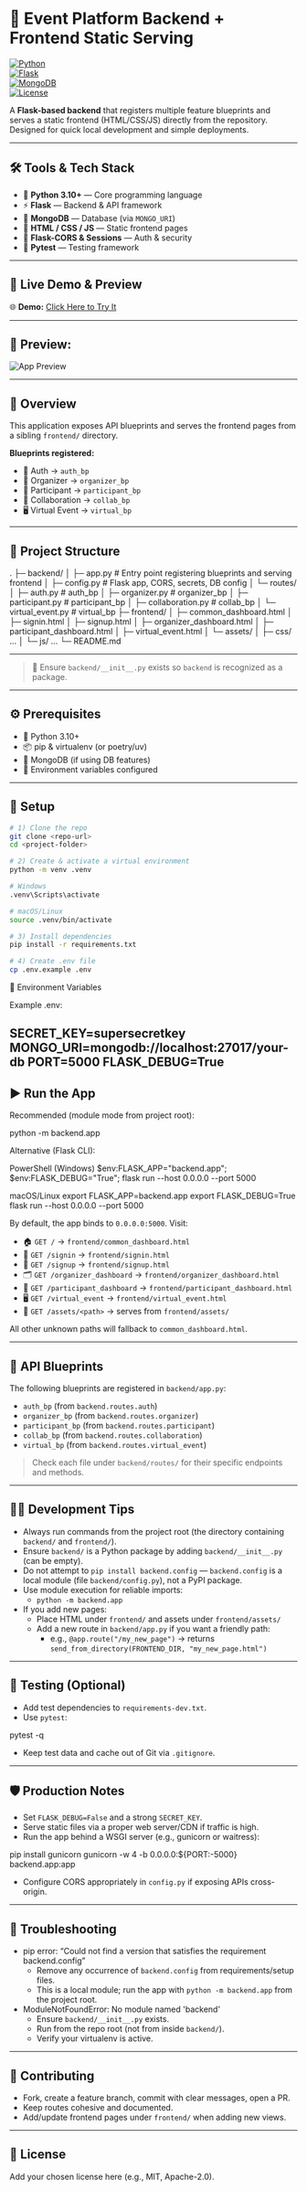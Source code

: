 # 🎉 Event Platform Backend + Frontend Static Serving  

[![Python](https://img.shields.io/badge/Python-3.10%2B-blue?logo=python)](https://www.python.org/)  
[![Flask](https://img.shields.io/badge/Flask-Backend-black?logo=flask)](https://flask.palletsprojects.com/)  
[![MongoDB](https://img.shields.io/badge/MongoDB-Database-green?logo=mongodb)](https://www.mongodb.com/)  
[![License](https://img.shields.io/badge/License-MIT-yellow.svg)](#-license)  

A **Flask-based backend** that registers multiple feature blueprints and serves a static frontend (HTML/CSS/JS) directly from the repository. Designed for quick local development and simple deployments.  

---

## 🛠️ Tools & Tech Stack  

- 🐍 **Python 3.10+** — Core programming language  
- ⚡ **Flask** — Backend & API framework  
- 🍃 **MongoDB** — Database (via `MONGO_URI`)  
- 🎨 **HTML / CSS / JS** — Static frontend pages  
- 🔐 **Flask-CORS & Sessions** — Auth & security  
- 🧪 **Pytest** — Testing framework  

---

## 🔗 Live Demo & Preview  

🌐 **Demo:** [Click Here to Try It](#)  

---

## 📸 **Preview:**  

![App Preview](https://via.placeholder.com/900x500.png?text=Project+Preview)  

---

## 🧭 Overview  

This application exposes API blueprints and serves the frontend pages from a sibling `frontend/` directory.  

**Blueprints registered:**  
- 🔐 Auth → `auth_bp`  
- 👥 Organizer → `organizer_bp`  
- 🙋 Participant → `participant_bp`  
- 🤝 Collaboration → `collab_bp`  
- 🖥️ Virtual Event → `virtual_bp`  

---

## 🧱 Project Structure  

.
├─ backend/
│ ├─ app.py # Entry point registering blueprints and serving frontend
│ ├─ config.py # Flask app, CORS, secrets, DB config
│ └─ routes/
│ ├─ auth.py # auth_bp
│ ├─ organizer.py # organizer_bp
│ ├─ participant.py # participant_bp
│ ├─ collaboration.py # collab_bp
│ └─ virtual_event.py # virtual_bp
├─ frontend/
│ ├─ common_dashboard.html
│ ├─ signin.html
│ ├─ signup.html
│ ├─ organizer_dashboard.html
│ ├─ participant_dashboard.html
│ ├─ virtual_event.html
│ └─ assets/
│ ├─ css/ ...
│ └─ js/ ...
└─ README.md

---

> 📝 Ensure `backend/__init__.py` exists so `backend` is recognized as a package.  

---

## ⚙️ Prerequisites  

- 🐍 Python 3.10+  
- 📦 pip & virtualenv (or poetry/uv)  
- 🍃 MongoDB (if using DB features)  
- 🔑 Environment variables configured  

---

## 🚀 Setup  

```bash
# 1) Clone the repo
git clone <repo-url>
cd <project-folder>

# 2) Create & activate a virtual environment
python -m venv .venv

# Windows
.venv\Scripts\activate

# macOS/Linux
source .venv/bin/activate

# 3) Install dependencies
pip install -r requirements.txt

# 4) Create .env file
cp .env.example .env

```

🔐 Environment Variables

Example .env:

SECRET_KEY=supersecretkey
MONGO_URI=mongodb://localhost:27017/your-db
PORT=5000
FLASK_DEBUG=True
---

## ▶️ Run the App

Recommended (module mode from project root):

python -m backend.app

Alternative (Flask CLI):

PowerShell (Windows)
$env:FLASK_APP="backend.app"; $env:FLASK_DEBUG="True"; flask run --host 0.0.0.0 --port 5000

macOS/Linux
export FLASK_APP=backend.app export FLASK_DEBUG=True flask run --host 0.0.0.0 --port 5000

By default, the app binds to `0.0.0.0:5000`. Visit:
- 🏠 `GET /` → `frontend/common_dashboard.html`
- 🔑 `GET /signin` → `frontend/signin.html`
- 📝 `GET /signup` → `frontend/signup.html`
- 🗂️ `GET /organizer_dashboard` → `frontend/organizer_dashboard.html`
- 🙋 `GET /participant_dashboard` → `frontend/participant_dashboard.html`
- 🖥️ `GET /virtual_event` → `frontend/virtual_event.html`
- 🎨 `GET /assets/<path>` → serves from `frontend/assets/`

All other unknown paths will fallback to `common_dashboard.html`.

---

## 🔌 API Blueprints

The following blueprints are registered in `backend/app.py`:
- `auth_bp` (from `backend.routes.auth`)
- `organizer_bp` (from `backend.routes.organizer`)
- `participant_bp` (from `backend.routes.participant`)
- `collab_bp` (from `backend.routes.collaboration`)
- `virtual_bp` (from `backend.routes.virtual_event`)

> Check each file under `backend/routes/` for their specific endpoints and methods.

---

## 🧑‍💻 Development Tips

- Always run commands from the project root (the directory containing `backend/` and `frontend/`).
- Ensure `backend/` is a Python package by adding `backend/__init__.py` (can be empty).
- Do not attempt to `pip install backend.config` — `backend.config` is a local module (file `backend/config.py`), not a PyPI package.
- Use module execution for reliable imports:
  - `python -m backend.app`
- If you add new pages:
  - Place HTML under `frontend/` and assets under `frontend/assets/`
  - Add a new route in `backend/app.py` if you want a friendly path:
    - e.g., `@app.route("/my_new_page")` → returns `send_from_directory(FRONTEND_DIR, "my_new_page.html")`

---

## 🧪 Testing (Optional)

- Add test dependencies to `requirements-dev.txt`.
- Use `pytest`:

pytest -q

- Keep test data and cache out of Git via `.gitignore`.

---

## 🛡️ Production Notes

- Set `FLASK_DEBUG=False` and a strong `SECRET_KEY`.
- Serve static files via a proper web server/CDN if traffic is high.
- Run the app behind a WSGI server (e.g., gunicorn or waitress):

pip install gunicorn gunicorn -w 4 -b 0.0.0.0:${PORT:-5000} backend.app:app

- Configure CORS appropriately in `config.py` if exposing APIs cross-origin.

---

## 🧰 Troubleshooting

- pip error: “Could not find a version that satisfies the requirement backend.config”
  - Remove any occurrence of `backend.config` from requirements/setup files.
  - This is a local module; run the app with `python -m backend.app` from the project root.
- ModuleNotFoundError: No module named 'backend'
  - Ensure `backend/__init__.py` exists.
  - Run from the repo root (not from inside `backend/`).
  - Verify your virtualenv is active.

---

## 🤝 Contributing

- Fork, create a feature branch, commit with clear messages, open a PR.
- Keep routes cohesive and documented.
- Add/update frontend pages under `frontend/` when adding new views.

---

## 📄 License

Add your chosen license here (e.g., MIT, Apache-2.0).
